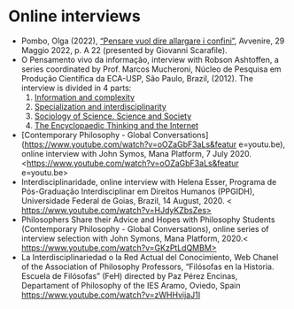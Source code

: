 # Online interviews

* Pombo, Olga (2022),  [“Pensare vuol dire allargare i confini”](https://www.avvenire.it/agora/pagine/pensare-vuol-dire-allargare-i-confini), Avvenire, 29 Maggio 2022, p. A 22 (presented by Giovanni Scarafile). 
*	O Pensamento vivo da informação, interview with Robson Ashtoffen, a series coordinated by Prof. Marcos Mucheroni, Núcleo de Pesquisa em Produção Científica da ECA-USP, São Paulo, Brazil, (2012).  The interview is divided in 4 parts: 
     1.	[Information and complexity](https://www.youtube.com/watch?v=hpncNUeEVYE&feature=plcp)
     2.	[Specialization and interdisciplinarity](https://www.youtube.com/watch?v=ExyaET0GuVg)
     3.	[Sociology of Science. Science and Society](https://www.youtube.com/watch?v=Ua2vMtqdgW8)
     4.	[The Encyclopaedic Thinking and the Internet](https://www.youtube.com/watch?v=bLyV4bwh8sM)
*	[Contemporary Philosophy - Global Conversations](https://www.youtube.com/watch?v=oOZaGbF3aLs&featur	e=youtu.be), online interview with John Symos, Mana Platform, 7 July 2020.
<https://www.youtube.com/watch?v=oOZaGbF3aLs&featur	e=youtu.be>
* Interdisciplinaridade, online interview with Helena Esser, Programa de Pós-Graduação Interdisciplinar em Direitos Humanos (PPGIDH), Universidade Federal de Goias, Brazil, 14 August, 2020. < https://www.youtube.com/watch?v=HJdyKZbsZes>
* Philosophers Share their Advice and Hopes with Philosophy Students (Contemporary Philosophy - Global Conversations), online series of interview selection with John Symons, Mana Platform, 2020.< https://www.youtube.com/watch?v=GKzPtLdQMBM>
* La Interdisciplinariedad o la Red Actual del Conocimiento, Web Chanel of the Association of Philosophy Professors, “Filósofas en la Historia. Escuela de Filósofas” (FeH) directed by Paz Pérez Encinas, Departament of Philosophy of the IES Aramo, Oviedo, Spain
<https://www.youtube.com/watch?v=zWHHvijaJ1I>
